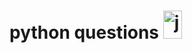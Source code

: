 # python questions <a href="https://commons.wikimedia.org/wiki/File:GeeksforGeeks.svg" target="_blank" rel="noreferrer"> <img src="https://upload.wikimedia.org/wikipedia/commons/thumb/4/43/GeeksforGeeks.svg/116px-GeeksforGeeks.svg.png?20200909192408" alt="java" width="30" height="45"/> </a>